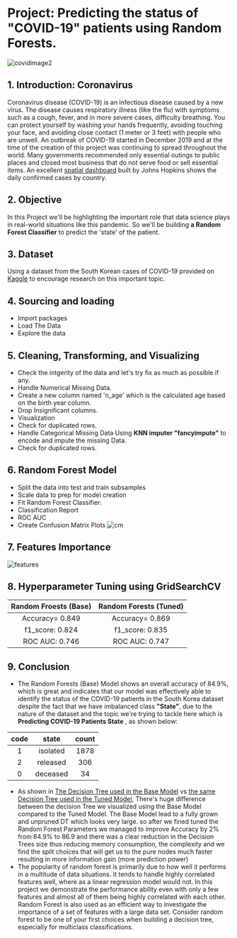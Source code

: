 
# Project: Predicting the status of "COVID-19" patients using Random Forests.

![covidimage2](https://user-images.githubusercontent.com/67468718/106261986-2ca7f600-61d7-11eb-84e1-29362d5a425e.png)

## 1. Introduction: Coronavirus

Coronavirus disease (COVID-19) is an infectious disease caused by a new virus.
The disease causes respiratory illness (like the flu) with symptoms such as a cough, fever, and in more severe cases, difficulty breathing. You can protect yourself by washing your hands frequently, avoiding touching your face, and avoiding close contact (1 meter or 3 feet) with people who are unwell. An outbreak of COVID-19 started in December 2019 and at the time of the creation of this project was continuing to spread throughout the world. Many governments recommended only essential outings to public places and closed most business that do not serve food or sell essential items. An excellent [spatial dashboard](https://www.arcgis.com/apps/opsdashboard/index.html#/bda7594740fd40299423467b48e9ecf6) built by Johns Hopkins shows the daily confirmed cases by country. 

## 2. Objective

In this Project we'll be highlighting the important role that data science plays in real-world situations like this pandemic. So we'll be building **a Random Forest Classifier** to predict the 'state' of the patient.

## 3. Dataset
Using a dataset from the South Korean cases of COVID-19 provided on [Kaggle](https://www.kaggle.com/kimjihoo/coronavirusdataset) to encourage research on this important topic.

## 4. Sourcing and loading
- Import packages
- Load The Data
- Explore the data

## 5. Cleaning, Transforming, and Visualizing

- Check the intgerity of the data and let's try fix as much as possible if any.
- Handle Numerical Missing Data.
- Create a new column named 'n_age' which is the calculated age based on the birth year column.
- Drop Insignificant columns.
- Visualization
- Check for duplicated rows.
- Handle Categorical Missing Data Using **KNN imputer "fancyimpute"** to encode and impute the missing Data.
- Check for duplicated rows.

## 6. Random Forest Model
- Split the data into test and train subsamples
- Scale data to prep for model creation
- Fit Random Forest Classifier:
- Classification Report
- ROC AUC
- Create Confusion Matrix Plots
![cm](https://user-images.githubusercontent.com/67468718/106378205-cbf3f700-6357-11eb-8a1d-927fa2869c02.JPG)

## 7. Features Importance

![features](https://user-images.githubusercontent.com/67468718/106378556-b46a3d80-635a-11eb-9d28-eaa858cccc72.JPG)

## 8. Hyperparameter Tuning using GridSearchCV
| Random Froests (Base) | Random Forests (Tuned)|
|:---------------------:|:---------------------:|
|Accuracy= 0.849|Accuracy= 0.869|
|f1_score: 0.824|f1_score: 0.835|
|ROC AUC: 0.746|ROC AUC: 0.747|

## 9. Conclusion

 * The Random Forests (Base) Model shows an overall accuracy of 84.9%, which is great and indicates that our model was effectively able to identify the status of the COVID-19 patients in the South Korea dataset despite the fact that we have imbalanced class **"State"**, due to the nature of the dataset and the topic we're trying to tackle here which is **Predicting COVID-19 Patients State** , as shown below:

|code|state |count|
|:--:|:--: |:--:|
|1|isolated|    1878|
|2|released |    306|
|0|deceased |     34|

 * As shown in [The Decision Tree used in the Base Model](https://github.com/akthammomani/Random-Forests-Multi-Class-Classifier/blob/main/Random-Forests-COVID-19/DT_base.md) vs [the same Decision Tree used in the Tuned Model](https://github.com/akthammomani/Random-Forests-Multi-Class-Classifier/blob/main/Random-Forests-COVID-19/DT_Tuned.md), There's huge difference between the decision Tree we visualized using the Base Model compared to the Tuned Model. The Base Model lead to a fully grown and unpruned DT which looks very large. so after we fined tuned the Random Forest Parameters we managed to improve Accuracy by 2% from 84.9% to 86.9 and there was a clear reduction in the Decision Trees size thus reducing memory consumption, the complexity and we find the split choices that will get us to the pure nodes much faster resulting in more information gain (more prediction power)
 * The popularity of random forest is primarily due to how well it performs in a multitude of data situations. It tends to handle highly correlated features well, where as a linear regression model would not. In this project we demonstrate the performance ability even with only a few features and almost all of them being highly correlated with each other.
Random Forest is also used as an efficient way to investigate the importance of a set of features with a large data set. Consider random forest to be one of your first choices when building a decision tree, especially for multiclass classifications.


